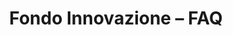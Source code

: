 ---
title: Fondo Innovazione – FAQ
sitemap: false
redirect_to: https://www.pagopa.it/it/opportunita/fondo-innovazione/faq
---